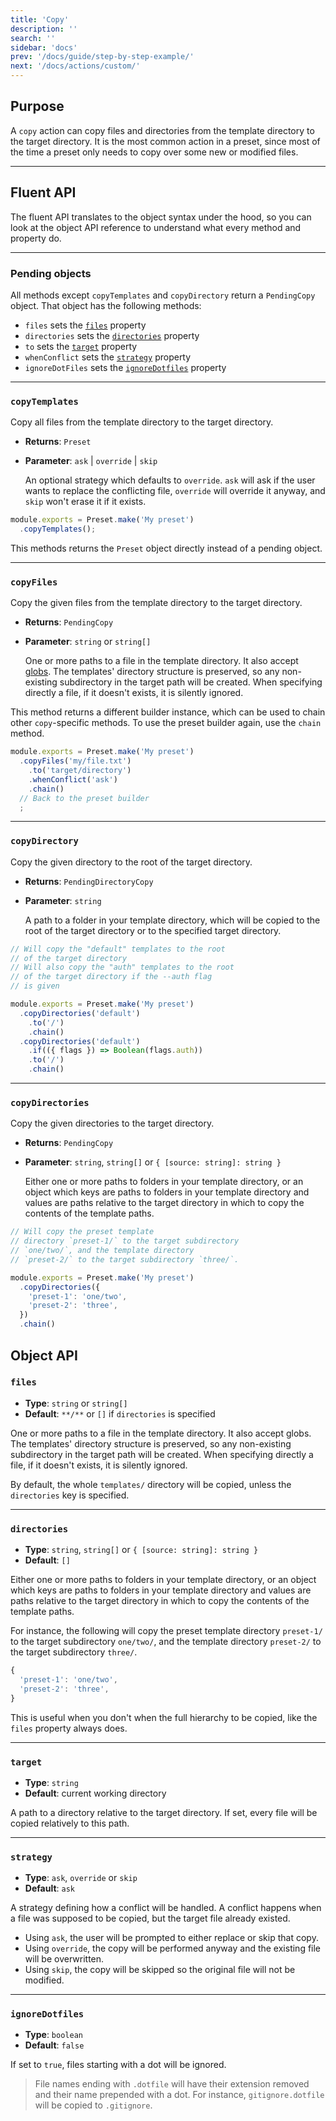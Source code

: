 ```yaml
---
title: 'Copy'
description: ''
search: ''
sidebar: 'docs'
prev: '/docs/guide/step-by-step-example/'
next: '/docs/actions/custom/'
---
```


## Purpose

A `copy` action can copy files and directories from the template directory to the target directory. It is the most common action in a preset, since most of the time a preset only needs to copy over some new or modified files.

---

## Fluent API

The fluent API translates to the object syntax under the hood, so you can look at the object API reference to understand what every method and property do.

---

### Pending objects

All methods except `copyTemplates` and `copyDirectory` return a `PendingCopy` object. That object has the following methods:

- `files` sets the [`files`](/docs/actions/copy#files) property
- `directories` sets the [`directories`](/docs/actions/copy#directories) property
- `to` sets the [`target`](/docs/actions/copy#to) property
- `whenConflict` sets the [`strategy`](/docs/actions/copy#strategy) property
- `ignoreDotFiles` sets the [`ignoreDotfiles`](/docs/actions/copy#ignoredotfiles) property

---

### `copyTemplates`

Copy all files from the template directory to the target directory.

- **Returns**: `Preset`
- **Parameter**: `ask` | `override` | `skip`

  An optional strategy which defaults to `override`. `ask` will ask if the user wants to replace the conflicting file, `override` will override it anyway, and `skip` won't erase it if it exists.

<!--prettier-ignore-->
```js
module.exports = Preset.make('My preset')
  .copyTemplates();
```

This methods returns the `Preset` object directly instead of a pending object.

---

### `copyFiles`

Copy the given files from the template directory to the target directory.

- **Returns**: `PendingCopy`
- **Parameter**: `string` or `string[]`

  One or more paths to a file in the template directory. It also accept [globs](https://github.com/mrmlnc/fast-glob#faq). The templates' directory structure is preserved, so any non-existing subdirectory in the target path will be created. When specifying directly a file, if it doesn't exists, it is silently ignored.

This method returns a different builder instance, which can be used to chain other `copy`-specific methods. To use the preset builder again, use the `chain` method.

<!--prettier-ignore-->
```js
module.exports = Preset.make('My preset')
  .copyFiles('my/file.txt')
    .to('target/directory')
    .whenConflict('ask')
    .chain()
  // Back to the preset builder
  ;
```

---

### `copyDirectory`

Copy the given directory to the root of the target directory.

- **Returns**: `PendingDirectoryCopy`
- **Parameter**: `string`

  A path to a folder in your template directory, which will be copied to the root of the target directory or to the specified target directory.

<!--prettier-ignore-->
```js
// Will copy the "default" templates to the root
// of the target directory
// Will also copy the "auth" templates to the root
// of the target directory if the --auth flag
// is given

module.exports = Preset.make('My preset')
  .copyDirectories('default')
    .to('/')
    .chain()
  .copyDirectories('default')
    .if(({ flags }) => Boolean(flags.auth))
    .to('/')
    .chain()
```

---

### `copyDirectories`

Copy the given directories to the target directory.

- **Returns**: `PendingCopy`
- **Parameter**: `string`, `string[]` or `{ [source: string]: string }`

  Either one or more paths to folders in your template directory, or an object which keys are paths to folders in your template directory and values are paths relative to the target directory in which to copy the contents of the template paths.

<!--prettier-ignore-->
```js
// Will copy the preset template
// directory `preset-1/` to the target subdirectory
// `one/two/`, and the template directory
// `preset-2/` to the target subdirectory `three/`.

module.exports = Preset.make('My preset')
  .copyDirectories({
    'preset-1': 'one/two',
    'preset-2': 'three',
  })
  .chain()
```

## Object API

### `files`

- **Type**: `string` or `string[]`
- **Default**: `**/**` or `[]` if `directories` is specified

One or more paths to a file in the template directory. It also accept globs. The templates' directory structure is preserved, so any non-existing subdirectory in the target path will be created. When specifying directly a file, if it doesn't exists, it is silently ignored.

By default, the whole `templates/` directory will be copied, unless the `directories` key is specified.

---

### `directories`

- **Type**: `string`, `string[]` or `{ [source: string]: string }`
- **Default**: `[]`

Either one or more paths to folders in your template directory, or an object which keys are paths to folders in your template directory and values are paths relative to the target directory in which to copy the contents of the template paths.

For instance, the following will copy the preset template directory `preset-1/` to the target subdirectory `one/two/`, and the template directory `preset-2/` to the target subdirectory `three/`.

```js
{
  'preset-1': 'one/two',
  'preset-2': 'three',
}
```

This is useful when you don't when the full hierarchy to be copied, like the `files` property always does.

---

### `target`

- **Type**: `string`
- **Default**: current working directory

A path to a directory relative to the target directory. If set, every file will be copied relatively to this path.

---

### `strategy`

- **Type**: `ask`, `override` or `skip`
- **Default**: `ask`

A strategy defining how a conflict will be handled. A conflict happens when a file was supposed to be copied, but the target file already existed.

- Using `ask`, the user will be prompted to either replace or skip that copy.
- Using `override`, the copy will be performed anyway and the existing file will be overwritten.
- Using `skip`, the copy will be skipped so the original file will not be modified.

---

### `ignoreDotfiles`

- **Type**: `boolean`
- **Default**: `false`

If set to `true`, files starting with a dot will be ignored.

> File names ending with `.dotfile` will have their extension removed and their name prepended with a dot.
> For instance, `gitignore.dotfile` will be copied to `.gitignore`.
